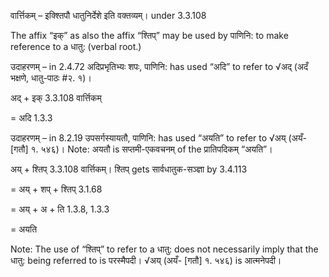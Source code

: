 

 वार्त्तिकम् – इक्श्तिपौ धातुनिर्देशे इति वक्तव्यम्। under 3.3.108 

The affix “इक्” as also the affix “श्तिप्” may be used by पाणिनि: to make reference to a धातु: (verbal root.) 


उदाहरणम् – in 2.4.72 अदिप्रभृतिभ्यः शपः, पाणिनि: has used “अदि” to refer to √अद् (अदँ भक्षणे, धातु-पाठः #२. १)। 

अद् + इक् 3.3.108 वार्त्तिकम् 

= अदि 1.3.3 


उदाहरणम् – in 8.2.19 उपसर्गस्यायतौ, पाणिनि: has used “अयति” to refer to √अय् (अयँ- [गतौ] १. ५४६)। Note: अयतौ is सप्तमी-एकवचनम् of the प्रातिपदिकम् “अयति”। 

अय् + श्तिप् 3.3.108 वार्त्तिकम्। श्तिप् gets सार्वधातुक-सञ्ज्ञा by 3.4.113 

= अय् + शप् + श्तिप् 3.1.68 

= अय् + अ + ति 1.3.8, 1.3.3 

= अयति 

Note: The use of “श्तिप्” to refer to a धातु: does not necessarily imply that the धातु: being referred to is परस्मैपदी। √अय् (अयँ- [गतौ] १. ५४६) is आत्मनेपदी। 



